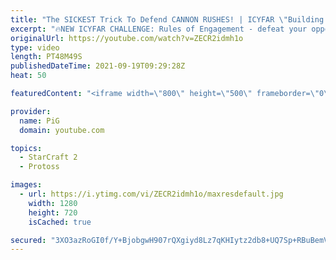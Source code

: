 ```yaml
---
title: "The SICKEST Trick To Defend CANNON RUSHES! | ICYFAR \"Building Blocker\" Compilation - StarCraft 2"
excerpt: "🔥NEW ICYFAR CHALLENGE: Rules of Engagement - defeat your opponent without killing any workers, engage only their military and army production. Send submissions to eonblu95@gmail.com as attachment AND only ICYFAR as the subject. Max 1 replay per person. Latest submission is on the 2nd October  0:00 Game"
originalUrl: https://youtube.com/watch?v=ZECR2idmh1o
type: video
length: PT48M49S
publishedDateTime: 2021-09-19T09:29:28Z
heat: 50

featuredContent: "<iframe width=\"800\" height=\"500\" frameborder=\"0\" src=\"https://www.youtube.com/embed/ZECR2idmh1o\" allow=\"accelerometer; autoplay; encrypted-media; gyroscope; picture-in-picture\" allowfullscreen></iframe>"

provider:
  name: PiG
  domain: youtube.com

topics:
  - StarCraft 2
  - Protoss

images:
  - url: https://i.ytimg.com/vi/ZECR2idmh1o/maxresdefault.jpg
    width: 1280
    height: 720
    isCached: true

secured: "3XO3azRoGI0f/Y+BjobgwH907rQXgiyd8Lz7qKHIytz2db8+UQ7Sp+RBuBemV89EPy6W4YZ06bIVe5utmqi5CCPdIWzxfLEXBlMQFB3kuLQq/HbWhq/tVTtQu00TeT1aEpR2dUl6B4kqvid/51pKXAGvD3t0q6MCPetmVd83IAE+Rnyy202j1+tW0HhIF5RGA40iyE+/YKaeoJjdryRxIwbystHDgF4yXGUFrlQMA07+ZgHLHeMzKEYqC4178BrdIU9kCgUv2IUdx/ExicTNM+/+xCk9rOFKlCtDehab7uxraAzi+SkiwZT5tsS8NtoI11QQ9mI43WwApEZAYP1tuYicuOlZ9n05l0IH4i9wXtywR2ZPRNaO+L+64pFT+4paCO4m3TO91njcI6e9/d8Cb6S07fw8TmDR6tFkzZhCN1o=;dno4NKAenk6UXV0x6M/AMA=="
---
```


